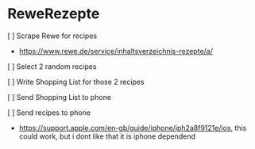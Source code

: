 # ReweRezepte

[ ] Scrape Rewe for recipes
 - https://www.rewe.de/service/inhaltsverzeichnis-rezepte/a/

[ ] Select 2 random recipes

[ ] Write Shopping List for those 2 recipes

[ ] Send Shopping List to phone

[ ] Send recipes to phone
 - https://support.apple.com/en-gb/guide/iphone/iph2a8f9121e/ios, this could work, but i dont like that it is iphone dependend
